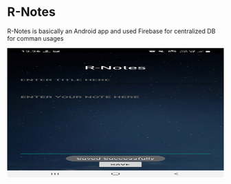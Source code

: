 # R-Notes
R-Notes is basically an Android app and used Firebase for centralized DB for comman usages

<img width="500%" height = "300px" src="https://github.com/pranitrathod/R-Notes/blob/main/Samples/2.jpg" alt="cover" />
